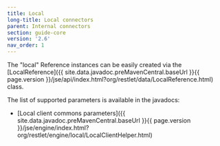 ```yaml
---
title: Local
long-title: Local connectors
parent: Internal connectors
section: guide-core
version: '2.6'
nav_order: 1
---
```

The "local" Reference instances can be easily created via the
[LocalReference]({{ site.data.javadoc.preMavenCentral.baseUrl }}{{ page.version }}/jse/api/index.html?org/restlet/data/LocalReference.html)
class.

The list of supported parameters is available in the javadocs:

-   [Local client commons
    parameters]({{ site.data.javadoc.preMavenCentral.baseUrl }}{{ page.version }}/jse/engine/index.html?org/restlet/engine/local/LocalClientHelper.html)
